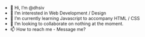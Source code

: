 - 👋 Hi, I’m @dhsiv
- 👀 I’m interested in Web Development / Design
- 🌱 I’m currently learning Javascript to accompany HTML / CSS
- 💞️ I’m looking to collaborate on nothing at the moment.
- 📫 How to reach me - Message me?

<!---
dhsiv/dhsiv is a ✨ special ✨ repository because its `README.md` (this file) appears on your GitHub profile.
You can click the Preview link to take a look at your changes.
--->
